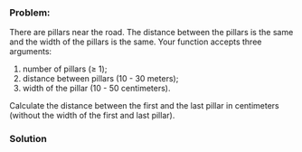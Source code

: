 ### Problem:
<p>There are pillars near the road. The distance between the pillars is the same and the width of the pillars is the same.
Your function accepts three arguments:</p>
<ol>
<li>number of pillars (&#x2265; 1);</li>
<li>distance between pillars (10 - 30 meters);</li>
<li>width of the pillar (10 - 50 centimeters).</li>
</ol>
<p>Calculate the distance between the first and the last pillar in centimeters (without the width of the first and last pillar).</p>

### Solution